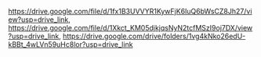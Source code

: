 https://drive.google.com/file/d/1fx1B3UVVYR1KywFjK6IuQ6bWsCZ8Jh27/view?usp=drive_link, https://drive.google.com/file/d/1Xkct_KM05djkjqsNyN2tcfMSzI9oj7DX/view?usp=drive_link, https://drive.google.com/drive/folders/1vg4kNko26edU-kBBt_4wLVn59uHc8lor?usp=drive_link
